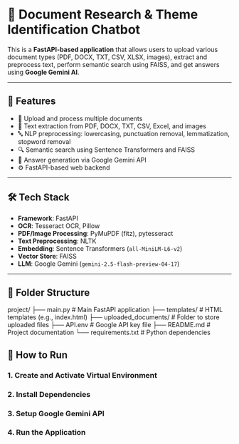 # 📘 Document Research & Theme Identification Chatbot

This is a **FastAPI-based application** that allows users to upload various document types (PDF, DOCX, TXT, CSV, XLSX, images), extract and preprocess text, perform semantic search using FAISS, and get answers using **Google Gemini AI**.

---

## 🚀 Features

- 📄 Upload and process multiple documents  
- 🧠 Text extraction from PDF, DOCX, TXT, CSV, Excel, and images  
- 🔤 NLP preprocessing: lowercasing, punctuation removal, lemmatization, stopword removal  
- 🔍 Semantic search using Sentence Transformers and FAISS  
- 🤖 Answer generation via Google Gemini API  
- ⚙️ FastAPI-based web backend

---

## 🛠 Tech Stack

- **Framework**: FastAPI  
- **OCR**: Tesseract OCR, Pillow  
- **PDF/Image Processing**: PyMuPDF (fitz), pytesseract  
- **Text Preprocessing**: NLTK  
- **Embedding**: Sentence Transformers (`all-MiniLM-L6-v2`)  
- **Vector Store**: FAISS  
- **LLM**: Google Gemini (`gemini-2.5-flash-preview-04-17`)

---

## 📁 Folder Structure
  project/
    ├── main.py # Main FastAPI application
    ├── templates/ # HTML templates (e.g., index.html)
    ├── uploaded_documents/ # Folder to store uploaded files
    ├── API.env # Google API key file
    ├── README.md # Project documentation
    └── requirements.txt # Python dependencies

## 🔧 How to Run
### 1. Create and Activate Virtual Environment
### 2. Install Dependencies
### 3. Setup Google Gemini API
### 4. Run the Application


